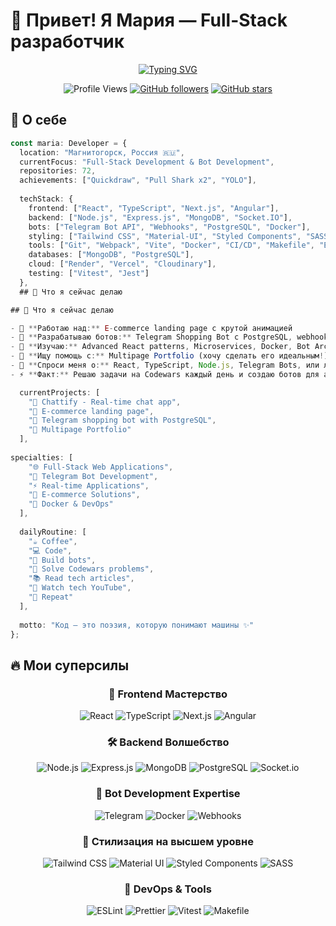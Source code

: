 # 👋 Привет! Я Мария — Full-Stack разработчик 

<div align="center">
  
[![Typing SVG](https://readme-typing-svg.herokuapp.com?font=Fira+Code&weight=600&size=28&pause=1000&color=6366F1&center=true&vCenter=true&width=600&lines=Full-Stack+Developer;React+%7C+TypeScript+Expert;Bot+Developer+%F0%9F%A4%96;72+Repositories+%26+Counting;Always+Learning+New+Tech)](https://git.io/typing-svg)


</div>

<div align="center">
  
![Profile Views](https://komarev.com/ghpvc/?username=w1llow1sp&color=6366f1&style=for-the-badge)
[![GitHub followers](https://img.shields.io/github/followers/w1llow1sp?style=for-the-badge&color=6366f1)](https://github.com/w1llow1sp)
[![GitHub stars](https://img.shields.io/github/stars/w1llow1sp?style=for-the-badge&color=6366f1)](https://github.com/w1llow1sp)

</div>

## 🚀 О себе

```typescript
const maria: Developer = {
  location: "Магнитогорск, Россия 🇷🇺",
  currentFocus: "Full-Stack Development & Bot Development",
  repositories: 72,
  achievements: ["Quickdraw", "Pull Shark x2", "YOLO"],
  
  techStack: {
    frontend: ["React", "TypeScript", "Next.js", "Angular"],
    backend: ["Node.js", "Express.js", "MongoDB", "Socket.IO"],
    bots: ["Telegram Bot API", "Webhooks", "PostgreSQL", "Docker"],
    styling: ["Tailwind CSS", "Material-UI", "Styled Components", "SASS"],
    tools: ["Git", "Webpack", "Vite", "Docker", "CI/CD", "Makefile", "ESLint", "Prettier"],
    databases: ["MongoDB", "PostgreSQL"],
    cloud: ["Render", "Vercel", "Cloudinary"],
    testing: ["Vitest", "Jest"]
  },
  ## 🎯 Что я сейчас делаю

## 🎯 Что я сейчас делаю

- 🔭 **Работаю над:** E-commerce landing page с крутой анимацией
- 🤖 **Разрабатываю ботов:** Telegram Shopping Bot с PostgreSQL, webhook-интеграцией и Docker
- 🌱 **Изучаю:** Advanced React patterns, Microservices, Docker, Bot Architecture
- 👯 **Ищу помощь с:** Multipage Portfolio (хочу сделать его идеальным!)
- 💬 **Спроси меня о:** React, TypeScript, Node.js, Telegram Bots, или любых веб-технологиях
- ⚡ **Факт:** Решаю задачи на Codewars каждый день и создаю ботов для автоматизации! 🥷🤖

  currentProjects: [
    "💬 Chattify - Real-time chat app",
    "🛒 E-commerce landing page", 
    "🤖 Telegram shopping bot with PostgreSQL",
    "🎨 Multipage Portfolio"
  ],
  
specialties: [
    "🌐 Full-Stack Web Applications",
    "🤖 Telegram Bot Development", 
    "⚡ Real-time Applications",
    "🛒 E-commerce Solutions",
    "🐳 Docker & DevOps"
  ],
  
  dailyRoutine: [
    "☕ Coffee",
    "💻 Code",
    "🤖 Build bots",
    "🧩 Solve Codewars problems",
    "📚 Read tech articles",
    "🎥 Watch tech YouTube",
    "🔄 Repeat"
  ],
  
  motto: "Код — это поэзия, которую понимают машины ✨"
};
```

## 🔥 Мои суперсилы

<div align="center">

### 🎯 Frontend Мастерство
![React](https://img.shields.io/badge/React-20232A?style=for-the-badge&logo=react&logoColor=61DAFB)
![TypeScript](https://img.shields.io/badge/TypeScript-007ACC?style=for-the-badge&logo=typescript&logoColor=white)
![Next.js](https://img.shields.io/badge/Next.js-000000?style=for-the-badge&logo=next.js&logoColor=white)
![Angular](https://img.shields.io/badge/Angular-DD0031?style=for-the-badge&logo=angular&logoColor=white)

### 🛠️ Backend Волшебство  
![Node.js](https://img.shields.io/badge/Node.js-43853D?style=for-the-badge&logo=node.js&logoColor=white)
![Express.js](https://img.shields.io/badge/Express.js-404D59?style=for-the-badge)
![MongoDB](https://img.shields.io/badge/MongoDB-4EA94B?style=for-the-badge&logo=mongodb&logoColor=white)
![PostgreSQL](https://img.shields.io/badge/PostgreSQL-316192?style=for-the-badge&logo=postgresql&logoColor=white)
![Socket.io](https://img.shields.io/badge/Socket.io-black?style=for-the-badge&logo=socket.io&badgeColor=010101)

### 🤖 Bot Development Expertise
![Telegram](https://img.shields.io/badge/Telegram-2CA5E0?style=for-the-badge&logo=telegram&logoColor=white)
![Docker](https://img.shields.io/badge/Docker-2496ED?style=for-the-badge&logo=docker&logoColor=white)
![Webhooks](https://img.shields.io/badge/Webhooks-FF6B6B?style=for-the-badge&logo=webhook&logoColor=white)

### 🎨 Стилизация на высшем уровне
![Tailwind CSS](https://img.shields.io/badge/Tailwind_CSS-38B2AC?style=for-the-badge&logo=tailwind-css&logoColor=white)
![Material UI](https://img.shields.io/badge/Material--UI-0081CB?style=for-the-badge&logo=material-ui&logoColor=white)
![Styled Components](https://img.shields.io/badge/styled--components-DB7093?style=for-the-badge&logo=styled-components&logoColor=white)
![SASS](https://img.shields.io/badge/SASS-hotpink.svg?style=for-the-badge&logo=SASS&logoColor=white)

### 🔧 DevOps & Tools
![ESLint](https://img.shields.io/badge/ESLint-4B3263?style=for-the-badge&logo=eslint&logoColor=white)
![Prettier](https://img.shields.io/badge/Prettier-F7B93E?style=for-the-badge&logo=prettier&logoColor=black)
![Vitest](https://img.shields.io/badge/Vitest-6E9F18?style=for-the-badge&logo=vitest&logoColor=white)
![Makefile](https://img.shields.io/badge/Makefile-427819?style=for-the-badge&logo=gnu&logoColor=white)

</div>

